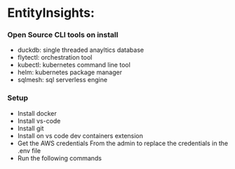 # EntityInsights: 


### Open Source CLI tools on install
- duckdb: single threaded anayltics database
- flytectl: orchestration tool
- kubectl: kubernetes command line tool
- helm: kubernetes package manager
- sqlmesh: sql serverless engine


### Setup
- Install docker
- Install vs-code
- Install git
- Install on vs code dev containers extension
- Get the AWS credentials From the admin to replace the credentials in the .env file
- Run the following commands
```